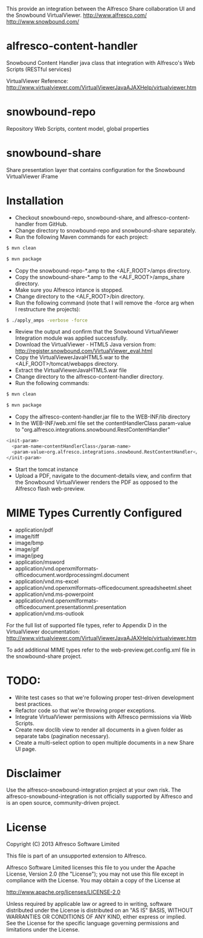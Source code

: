 This provide an integration between the Alfresco Share collaboration UI and the Snowbound VirtualViewer.
http://www.alfresco.com/
http://www.snowbound.com/

# alfresco-content-handler
Snowbound Content Handler java class that integration with Alfresco's Web Scripts (RESTful services)

VirtualViewer Reference: http://www.virtualviewer.com/VirtualViewerJavaAJAXHelp/virtualviewer.htm

# snowbound-repo
Repository Web Scripts, content model, global properties

# snowbound-share
Share presentation layer that contains configuration for the Snowbound VirtualViewer iFrame


# Installation
* Checkout snowbound-repo, snowbound-share, and alfresco-content-handler from GitHub.
* Change directory to snowbound-repo and snowbound-share separately.
* Run the following Maven commands for each project:

```bash
$ mvn clean
```

```bash
$ mvn package
```
* Copy the snowbound-repo-*.amp to the <ALF_ROOT>/amps directory.
* Copy the snowbound-share-*.amp to the <ALF_ROOT>/amps_share directory.
* Make sure you Alfresco intance is stopped.
* Change directory to the <ALF_ROOT>/bin directory.
* Run the following command (note that I will remove the -force arg when I restructure the projects):

```bash
$ ./apply_amps -verbose -force
```
* Review the output and confirm that the Snowbound VirtualViewer Integration module was applied successfully.
* Download the VirtualViewer - HTML5 Java version from: http://register.snowbound.com/VirtualViewer_eval.html
* Copy the VirtualViewerJavaHTML5.war to the <ALF_ROOT>/tomcat/webapps directory.
* Extract the VirtualViewerJavaHTML5.war file
* Change directory to the alfresco-content-handler directory.
* Run the following commands:

```bash
$ mvn clean
```

```bash
$ mvn package
```
* Copy the alfresco-content-handler.jar file to the WEB-INF/lib directory
* In the WEB-INF/web.xml file set the contentHandlerClass param-value to "org.alfresco.integrations.snowbound.RestContentHandler"

```bash
<init-param>
  <param-name>contentHandlerClass</param-name>
  <param-value>org.alfresco.integrations.snowbound.RestContentHandler</param-value>
</init-param>
```
* Start the tomcat instance
* Upload a PDF, navigate to the document-details view, and confirm that the Snowbound VirtualViewer renders the PDF as opposed to the Alfresco flash web-preview.


# MIME Types Currently Configured
* application/pdf
* image/tiff
* image/bmp
* image/gif
* image/jpeg
* application/msword
* application/vnd.openxmlformats-officedocument.wordprocessingml.document
* application/vnd.ms-excel
* application/vnd.openxmlformats-officedocument.spreadsheetml.sheet
* application/vnd.ms-powerpoint
* application/vnd.openxmlformats-officedocument.presentationml.presentation
* application/vnd.ms-outlook

For the full list of supported file types, refer to Appendix D in the VirtualViewer documentation: http://www.virtualviewer.com/VirtualViewerJavaAJAXHelp/virtualviewer.htm

To add additional MIME types refer to the web-preview.get.config.xml file in the snowbound-share project.


# TODO:
* Write test cases so that we're following proper test-driven development best practices.
* Refactor code so that we're throwing proper exceptions.
* Integrate VirtualViewer permissions with Alfresco permissions via Web Scripts.
* Create new doclib view to render all documents in a given folder as separate tabs (pagination necessary).
* Create a multi-select option to open multiple documents in a new Share UI page.

# Disclaimer
Use the alfresco-snowbound-integration project at your own risk. The alfresco-snowbound-integration is not officially supported by Alfresco and is an open source, community-driven project. 

# License
Copyright (C) 2013 Alfresco Software Limited

This file is part of an unsupported extension to Alfresco.

Alfresco Software Limited licenses this file to you under the Apache License, Version 2.0 (the "License"); you may not use this file except in compliance with the License. You may obtain a copy of the License at

http://www.apache.org/licenses/LICENSE-2.0

Unless required by applicable law or agreed to in writing, software distributed under the License is distributed on an "AS IS" BASIS, WITHOUT WARRANTIES OR CONDITIONS OF ANY KIND, either express or implied. See the License for the specific language governing permissions and limitations under the License.
